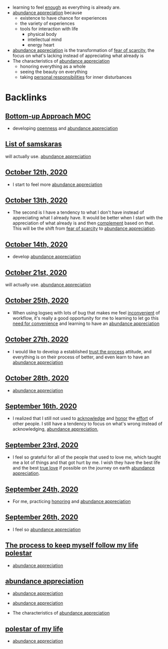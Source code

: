 - learning to feel [enough](<enough.md>) as everything is already are. 
- [abundance appreciation](<abundance appreciation.md>) because
    - existence to have chance for experiences
    - the variety of experiences
    - tools for interaction with life 
        - physical body
        - intellectual mind
        - energy heart 
- [abundance appreciation](<abundance appreciation.md>) is the transformation of [fear of scarcity](<fear of scarcity.md>), the focus on what's lacking instead of appreciating what already is
- The characteristics of [abundance appreciation](<abundance appreciation.md>)
    - honoring everything as a whole
    - seeing the beauty on everything
    - taking [personal responsibilities](<personal responsibilities.md>) for inner disturbances

# Backlinks
## [Bottom-up Approach MOC](<Bottom-up Approach MOC.md>)
- developing [openness](<openness.md>) and [abundance appreciation](<abundance appreciation.md>)

## [List of samskaras](<List of samskaras.md>)
will actually use. [abundance appreciation](<abundance appreciation.md>)

## [October 12th, 2020](<October 12th, 2020.md>)
- I start to feel more [abundance appreciation](<abundance appreciation.md>)

## [October 13th, 2020](<October 13th, 2020.md>)
- The second is I have a tendency to what I don't have instead of appreciating what I already have. It would be better when I start with the appreciation of what already is and then [complement](<complement.md>) based on that. This will be the shift from [fear of scarcity](<fear of scarcity.md>) to [abundance appreciation](<abundance appreciation.md>).

## [October 14th, 2020](<October 14th, 2020.md>)
- develop [abundance appreciation](<abundance appreciation.md>)

## [October 21st, 2020](<October 21st, 2020.md>)
will actually use. [abundance appreciation](<abundance appreciation.md>)

## [October 25th, 2020](<October 25th, 2020.md>)
- When using logseq with lots of bug that makes me feel [inconvenient](<inconvenient.md>) of workflow, it's really a good opportunity for me to learning to let go this [need for convenience](<need for convenience.md>) and learning to have an [abundance appreciation](<abundance appreciation.md>)

## [October 27th, 2020](<October 27th, 2020.md>)
- I would like to develop a established [trust the process](<trust the process.md>) attitude, and everything is on their process of better, and even learn to have an [abundance appreciation](<abundance appreciation.md>)

## [October 28th, 2020](<October 28th, 2020.md>)
- [abundance appreciation](<abundance appreciation.md>)

## [September 16th, 2020](<September 16th, 2020.md>)
- I realized that I still not used to [acknowledge](<acknowledge.md>) and [honor](<honor.md>) the [effort](<effort.md>) of other people. I still have a tendency to focus on what's wrong instead of acknowledging, [abundance appreciation](<abundance appreciation.md>),

## [September 23rd, 2020](<September 23rd, 2020.md>)
- I feel so grateful for all of the people that used to love me, which taught me a lot of things and that got hurt by me. I wish they have the best life and the best [true love](<true love.md>) if possible on the journey on earth [abundance appreciation](<abundance appreciation.md>).

## [September 24th, 2020](<September 24th, 2020.md>)
- For me, practicing [honoring](<honoring.md>) and [abundance appreciation](<abundance appreciation.md>)

## [September 26th, 2020](<September 26th, 2020.md>)
- I feel so [abundance appreciation](<abundance appreciation.md>)

## [The process to keep myself follow my life polestar](<The process to keep myself follow my life polestar.md>)
- [abundance appreciation](<abundance appreciation.md>)

## [abundance appreciation](<abundance appreciation.md>)
- [abundance appreciation](<abundance appreciation.md>)

- [abundance appreciation](<abundance appreciation.md>)

- The characteristics of [abundance appreciation](<abundance appreciation.md>)

## [polestar of my life](<polestar of my life.md>)
- [abundance appreciation](<abundance appreciation.md>)

